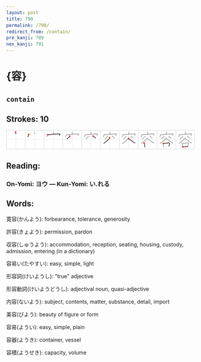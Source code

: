 ```yaml
---
layout: post
title: 790
permalink: /790/
redirect_from: /contain/
pre_kanji: 789
nex_kanji: 791
---
```


# {容}

## `contain`

## Strokes: 10

<div class="stroke"><img src="../images/E5AEB9.png" /></div>

## Reading:

### On-Yomi: ヨウ &mdash; Kun-Yomi: い.れる

## Words:

寛容(かんよう): forbearance, tolerance, generosity

許容(きょよう): permission, pardon

収容(しゅうよう): accommodation, reception, seating, housing, custody, admission, entering (in a dictionary)

容易い(たやすい): easy, simple, light

形容詞(けいようし): "true" adjective

形容動詞(けいようどうし): adjectival noun, quasi-adjective

内容(ないよう): subject, contents, matter, substance, detail, import

美容(びよう): beauty of figure or form

容易(ようい): easy, simple, plain

容器(ようき): container, vessel

容積(ようせき): capacity, volume

